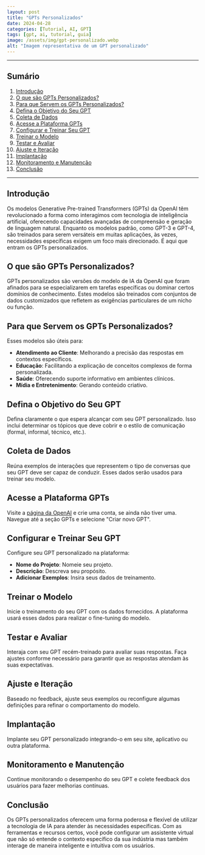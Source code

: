 ```yaml
---
layout: post
title: "GPTs Personalizados"
date: 2024-04-28
categories: [Tutorial, AI, GPT]
tags: [gpt, ai, tutorial, guia]
image: /assets/img/gpt-personalizado.webp  
alt: "Imagem representativa de um GPT personalizado"
---
```


---
## Sumário

1. [Introdução](#introdução)
2. [O que são GPTs Personalizados?](#o-que-são-gpts-personalizados)
3. [Para que Servem os GPTs Personalizados?](#para-que-servem-os-gpts-personalizados)
4. [Defina o Objetivo do Seu GPT](#defina-o-objetivo-do-seu-gpt)
5. [Coleta de Dados](#coleta-de-dados)
6. [Acesse a Plataforma GPTs](#acesse-a-plataforma-gpts)
7. [Configurar e Treinar Seu GPT](#configurar-e-treinar-seu-gpt)
8. [Treinar o Modelo](#treinar-o-modelo)
9. [Testar e Avaliar](#testar-e-avaliar)
10. [Ajuste e Iteração](#ajuste-e-iteração)
11. [Implantação](#implantação)
12. [Monitoramento e Manutenção](#monitoramento-e-manutenção)
13. [Conclusão](#conclusão)
---

## Introdução

Os modelos Generative Pre-trained Transformers (GPTs) da OpenAI têm revolucionado a forma como interagimos com tecnologia de inteligência artificial, oferecendo capacidades avançadas de compreensão e geração de linguagem natural. Enquanto os modelos padrão, como GPT-3 e GPT-4, são treinados para serem versáteis em muitas aplicações, às vezes, necessidades específicas exigem um foco mais direcionado. É aqui que entram os GPTs personalizados.

## O que são GPTs Personalizados?

GPTs personalizados são versões do modelo de IA da OpenAI que foram afinados para se especializarem em tarefas específicas ou dominar certos domínios de conhecimento. Estes modelos são treinados com conjuntos de dados customizados que refletem as exigências particulares de um nicho ou função.

## Para que Servem os GPTs Personalizados?

Esses modelos são úteis para:

- **Atendimento ao Cliente**: Melhorando a precisão das respostas em contextos específicos.
- **Educação**: Facilitando a explicação de conceitos complexos de forma personalizada.
- **Saúde**: Oferecendo suporte informativo em ambientes clínicos.
- **Mídia e Entretenimento**: Gerando conteúdo criativo.

## Defina o Objetivo do Seu GPT

Defina claramente o que espera alcançar com seu GPT personalizado. Isso inclui determinar os tópicos que deve cobrir e o estilo de comunicação (formal, informal, técnico, etc.).

## Coleta de Dados

Reúna exemplos de interações que representem o tipo de conversas que seu GPT deve ser capaz de conduzir. Esses dados serão usados para treinar seu modelo.

## Acesse a Plataforma GPTs

Visite a [página da OpenAI](https://platform.openai.com/account/api-keys) e crie uma conta, se ainda não tiver uma. Navegue até a seção GPTs e selecione "Criar novo GPT".

## Configurar e Treinar Seu GPT

Configure seu GPT personalizado na plataforma:
- **Nome do Projeto**: Nomeie seu projeto.
- **Descrição**: Descreva seu propósito.
- **Adicionar Exemplos**: Insira seus dados de treinamento.

## Treinar o Modelo

Inicie o treinamento do seu GPT com os dados fornecidos. A plataforma usará esses dados para realizar o fine-tuning do modelo.

## Testar e Avaliar

Interaja com seu GPT recém-treinado para avaliar suas respostas. Faça ajustes conforme necessário para garantir que as respostas atendam às suas expectativas.

## Ajuste e Iteração

Baseado no feedback, ajuste seus exemplos ou reconfigure algumas definições para refinar o comportamento do modelo.

## Implantação

Implante seu GPT personalizado integrando-o em seu site, aplicativo ou outra plataforma.

## Monitoramento e Manutenção

Continue monitorando o desempenho do seu GPT e colete feedback dos usuários para fazer melhorias contínuas.

## Conclusão

Os GPTs personalizados oferecem uma forma poderosa e flexível de utilizar a tecnologia de IA para atender às necessidades específicas. Com as ferramentas e recursos certos, você pode configurar um assistente virtual que não só entende o contexto específico da sua indústria mas também interage de maneira inteligente e intuitiva com os usuários.
